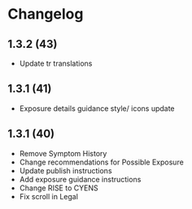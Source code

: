 # Changelog

## 1.3.2 (43)
- Update tr translations

## 1.3.1 (41)
- Exposure details guidance style/ icons update

## 1.3.1 (40)
- Remove Symptom History
- Change recommendations for Possible Exposure
- Update publish instructions
- Add exposure guidance instructions
- Change RISE to CYENS
- Fix scroll in Legal
